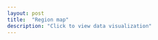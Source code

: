 ```yaml
---
layout: post
title:  "Region map"
description: "Click to view data visualization"
---
```

<div id="map" class="map__container"></div>
<div class="map__legend--mobile"></div>
<script src="{{'assets/javascripts/map-tempdata.js' | absolute_url }}" type="module"></script>